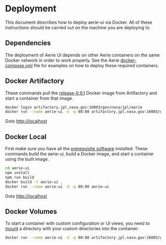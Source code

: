 # Deployment

This document describes how to deploy aerie-ui via Docker. All of these instructions should be carried out on the machine you are deploying to.

## Dependencies

The deployment of Aerie UI depends on other Aerie containers on the same Docker network in order to work properly. See the Aerie [docker-compose.yml](https://github.jpl.nasa.gov/Aerie/aerie/blob/develop/scripts/docker-compose-aerie/docker-compose.yml) file for examples on how to deploy these required containers.

## Docker Artifactory

These commands pull the [release-0.9.1](https://artifactory.jpl.nasa.gov/artifactory/webapp/#/artifacts/browse/tree/General/docker-release-local/gov/nasa/jpl/aerie/aerie-ui/release-0.9.1) Docker image from Artifactory and start a container from that image.

```bash
docker login artifactory.jpl.nasa.gov:16003/gov/nasa/jpl/aerie
docker run --name aerie-ui -d -p 80:80 artifactory.jpl.nasa.gov:16003/gov/nasa/jpl/aerie/aerie-ui:release-0.9.1
```

Goto [http://localhost](http://localhost)

## Docker Local

First make sure you have all the [prerequisite software](./DEVELOPER.md#prerequisite-software) installed. These commands build the aerie-ui, build a Docker image, and start a container using the built image.

```bash
cd aerie-ui
npm install
npm run build
docker build -t aerie-ui .
docker run --name aerie-ui -d -p 80:80 aerie-ui
```

Goto [http://localhost](http://localhost)

## Docker Volumes

To start a container with custom configuration or UI views, you need to [mount](https://docs.docker.com/storage/bind-mounts/) a directory with your custom directories into the container:

```bash
docker run --name aerie-ui -d -p 80:80 artifactory.jpl.nasa.gov:16003/gov/nasa/jpl/aerie/aerie-ui:release-0.9.1
```

